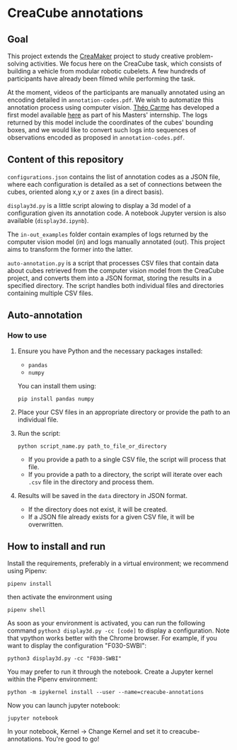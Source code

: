# CreaCube annotations

## Goal

This project extends the [CreaMaker](https://creamaker.wordpress.com/) project to study creative problem-solving activities. We focus here on the CreaCube task, which consists of building a vehicle from modular robotic cubelets. A few hundreds of participants have already been filmed while performing the task.

At the moment, videos of the participants are manually annotated using an encoding detailed in `annotation-codes.pdf`. We wish to automatize this annotation process using computer vision. [Théo Carme](https://github.com/TheoCarme) has developed a first model available [here](https://github.com/TheoCarme/CreaCube) as part of his Masters' internship. The logs returned by this model include the coordinates of the cubes' bounding boxes, and we would like to convert such logs into sequences of observations encoded as proposed in `annotation-codes.pdf`.

## Content of this repository

`configurations.json` contains the list of annotation codes as a JSON file, where each configuration is detailed as a set of connections between the cubes, oriented along x,y or z axes (in a direct basis).

`display3d.py` is a little script alowing to display a 3d model of a configuration given its annotation code. A notebook Jupyter version is also available (`display3d.ipynb`).

The `in-out_examples` folder contain examples of logs returned by the computer vision model (in) and logs manually annotated (out). This project aims to transform the former into the latter.

`auto-annotation.py` is a script that processes CSV files that contain data about cubes retrieved from the computer vision model from the CreaCube project, and converts them into a JSON format, storing the results in a specified directory. The script handles both individual files and directories containing multiple CSV files.

## Auto-annotation

### How to use

1. Ensure you have Python and the necessary packages installed:
   - `pandas`
   - `numpy`

   You can install them using:

   ```shell
   pip install pandas numpy
   ```

2. Place your CSV files in an appropriate directory or provide the path to an individual file.

3. Run the script:

   ```shell
   python script_name.py path_to_file_or_directory
   ```

   - If you provide a path to a single CSV file, the script will process that file.
   - If you provide a path to a directory, the script will iterate over each `.csv` file in the directory and process them.

4. Results will be saved in the `data` directory in JSON format.

   - If the directory does not exist, it will be created.
   - If a JSON file already exists for a given CSV file, it will be overwritten.

## How to install and run

Install the requirements, preferably in a virtual environment; we recommend using Pipenv:

```pipenv install```

then activate the environment using

```pipenv shell```

As soon as your environment is activated, you can run the following command `python3 display3d.py -cc [code]` to display a configuration. Note that vpython works better with the Chrome browser. For example, if you want to display the configuration "F030-SWBI":

```
python3 display3d.py -cc "F030-SWBI"
```

You may prefer to run it through the notebook. Create a Jupyter kernel within the Pipenv environment:

```python -m ipykernel install --user --name=creacube-annotations```

Now you can launch jupyter notebook:

```jupyter notebook```

In your notebook, Kernel -> Change Kernel and set it to creacube-annotations.
You're good to go!